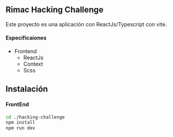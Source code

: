## Rimac Hacking Challenge
Este proyecto es una aplicación con ReactJs/Typescript con vite.

#### Especificaiones
- Frontend
  - ReactJs
  - Context
  - Scss

## Instalación

#### FrontEnd
```bash
cd ./hacking-challenge
npm install 
npm run dev
```
